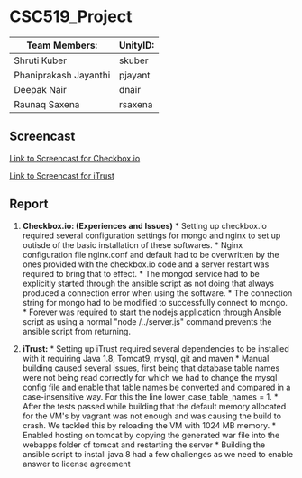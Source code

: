 # CSC519_Project

|__Team Members__:       |    __UnityID:__ |
-------------------------|-----------------|
|  Shruti Kuber          |       skuber    |
|  Phaniprakash Jayanthi |       pjayant   |
|  Deepak Nair           |       dnair     |
|  Raunaq Saxena         |      rsaxena    |

## Screencast

[Link to Screencast for Checkbox.io](https://youtu.be/OCA_n2SMaW8)

[Link to Screencast for iTrust](https://www.youtube.com/watch?v=q5V9WWbfegw&feature=youtu.be)

## Report
  
  1. **Checkbox.io: (Experiences and Issues)** 
    * Setting up checkbox.io required several configuration settings for mongo and nginx to set up outisde of the basic installation of these softwares.
    * Nginx configuration file nginx.conf and default had to be overwritten by the ones provided with the checkbox.io code and a server restart was required to bring that to effect. 
    * The mongod service had to be explicitly started through the ansible script as not doing that always produced a connection error when using the software.
    * The connection string for mongo had to be modified to successfully connect to mongo.
    * Forever was required to start the nodejs application through Ansible script as using a normal "node /../server.js" command prevents the ansible script from returning.  
    
  2. **iTrust:**
    * Setting up iTrust required several dependencies to be installed with it requiring Java 1.8, Tomcat9, mysql, git and
      maven
    * Manual building caused several issues, first being that database table names were not being read correctly for which
      we had to change the mysql config file and enable that table names be converted and compared in a case-insensitive way. For this the line lower_case_table_names	= 1.
    * After the tests passed while building that the default memory allocated for the VM's by vagrant was not enough and
      was causing the build to crash. We tackled this by reloading the VM with 1024 MB memory.
    * Enabled hosting on tomcat by copying the generated war file into the webapps folder of tomcat and restarting the
      server
    * Building the ansible script to install java 8 had a few challenges as we need to enable answer to license agreement
    

      

